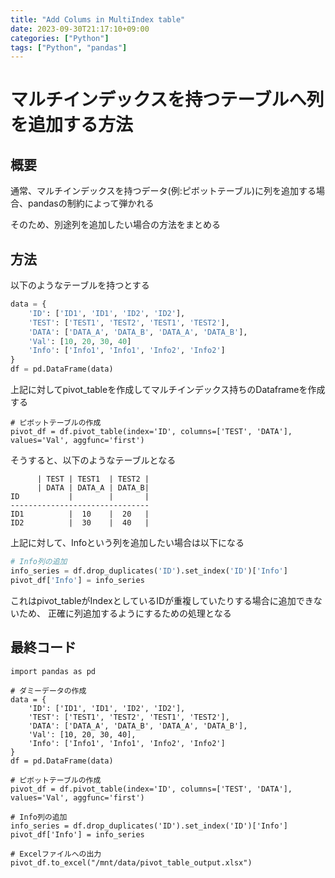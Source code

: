 ```yaml
---
title: "Add Colums in MultiIndex table"
date: 2023-09-30T21:17:10+09:00
categories: ["Python"]
tags: ["Python", "pandas"]
---
```

# マルチインデックスを持つテーブルへ列を追加する方法

## 概要

通常、マルチインデックスを持つデータ(例:ピボットテーブル)に列を追加する場合、pandasの制約によって弾かれる

そのため、別途列を追加したい場合の方法をまとめる

## 方法

以下のようなテーブルを持つとする

``` python
data = {
    'ID': ['ID1', 'ID1', 'ID2', 'ID2'],
    'TEST': ['TEST1', 'TEST2', 'TEST1', 'TEST2'],
    'DATA': ['DATA_A', 'DATA_B', 'DATA_A', 'DATA_B'],
    'Val': [10, 20, 30, 40]
    'Info': ['Info1', 'Info1', 'Info2', 'Info2']
}
df = pd.DataFrame(data)
```

上記に対してpivot_tableを作成してマルチインデックス持ちのDataframeを作成する
```
# ピボットテーブルの作成
pivot_df = df.pivot_table(index='ID', columns=['TEST', 'DATA'], values='Val', aggfunc='first')
```
そうすると、以下のようなテーブルとなる
``` text
      | TEST | TEST1  | TEST2 | 
      | DATA | DATA_A | DATA_B|
ID           |        |       |
-------------------------------
ID1          |  10    |  20   |
ID2          |  30    |  40   |
```
上記に対して、Infoという列を追加したい場合は以下になる
``` python
# Info列の追加
info_series = df.drop_duplicates('ID').set_index('ID')['Info']
pivot_df['Info'] = info_series
```

これはpivot_tableがIndexとしているIDが重複していたりする場合に追加できないため、
正確に列追加するようにするための処理となる

## 最終コード
```
import pandas as pd

# ダミーデータの作成
data = {
    'ID': ['ID1', 'ID1', 'ID2', 'ID2'],
    'TEST': ['TEST1', 'TEST2', 'TEST1', 'TEST2'],
    'DATA': ['DATA_A', 'DATA_B', 'DATA_A', 'DATA_B'],
    'Val': [10, 20, 30, 40],
    'Info': ['Info1', 'Info1', 'Info2', 'Info2']
}
df = pd.DataFrame(data)

# ピボットテーブルの作成
pivot_df = df.pivot_table(index='ID', columns=['TEST', 'DATA'], values='Val', aggfunc='first')

# Info列の追加
info_series = df.drop_duplicates('ID').set_index('ID')['Info']
pivot_df['Info'] = info_series

# Excelファイルへの出力
pivot_df.to_excel("/mnt/data/pivot_table_output.xlsx")
```